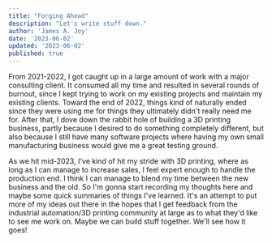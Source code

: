 ```yaml
---
title: "Forging Ahead"
description: "Let's write stuff down."
author: 'James A. Joy'
date: '2023-06-02'
updated: '2023-06-02'
published: true
---
```


From 2021-2022, I got caught up in a large amount of work with a major consulting client. It consumed all my time and resulted in several rounds of burnout, since I kept trying to work on my existing projects and maintain my existing clients. Toward the end of 2022, things kind of naturally ended since they were using me for things they ultimately didn't really need me for. After that, I dove down the rabbit hole of building a 3D printing business, partly because I desired to do something completely different, but also because I still have many software projects where having my own small manufacturing business would give me a great testing ground.

As we hit mid-2023, I've kind of hit my stride with 3D printing, where as long as I can manage to increase sales, I feel expert enough to handle the production end. I think I can manage to blend my time between the new business and the old. So I'm gonna start recording my thoughts here and maybe some quick summaries of things I've learned. It's an attempt to put more of my ideas out there in the hopes that I get feedback from the industrial automation/3D printing community at large as to what they'd like to see me work on. Maybe we can build stuff together. We'll see how it goes!
